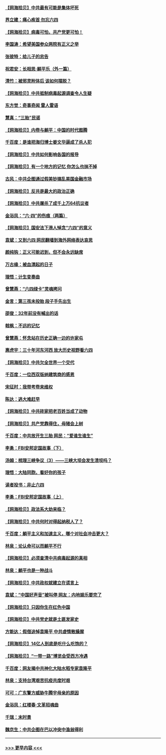#### [【网海拾贝】中共最有可能是集体坏死](../pages/nsc993/n13023101.md?t=06160651) 
#### [界立建：痛心疾首 勿忘六四](../pages/nsc993/n13022339.md?t=06160651) 
#### [【网海拾贝】病毒可怕，共产党更可怕！](../pages/nsc993/n13020728.md?t=06160651) 
#### [李国涛：希望美国参众两院有正义之举](../pages/nsc993/n13020674.md?t=06160651) 
#### [张彼特：给儿子的忠告](../pages/nsc993/n13018934.md?t=06160651) 
#### [祝君安：长相思‧躺平乐（外一篇）](../pages/nsc993/n13018923.md?t=06160651) 
#### [清竹：被邪灵附体后 该如何摆脱？](../pages/nsc993/n13018877.md?t=06160651) 
#### [【网海拾贝】中共抵制病毒起源调查令人生疑](../pages/nsc993/n13017785.md?t=06160651) 
#### [东方觉：奇事奇闻 雷人雷语](../pages/nsc993/n13017577.md?t=06160651) 
#### [慧真：“三胎”民谣](../pages/nsc993/n13017394.md?t=06160651) 
#### [【网海拾贝】内卷与躺平：中国的时代图腾](../pages/nsc993/n13016128.md?t=06160651) 
#### [千百度：是谁把海归博士姜文华逼成了杀人犯](../pages/nsc993/n13015218.md?t=06160651) 
#### [【网海拾贝】中共如何影响各国的报导](../pages/nsc993/n13012599.md?t=06160651) 
#### [【网海拾贝】有一个地方的记忆 你怎么也抹不掉](../pages/nsc993/n13009802.md?t=06160651) 
#### [古风：中共企图通过假美钞搞乱美国金融市场](../pages/nsc993/n13009626.md?t=06160651) 
#### [【网海拾贝】反共是最大的政治正确](../pages/nsc993/n13007051.md?t=06160651) 
#### [【网海拾贝】中共屠杀了成千上万64抗议者](../pages/nsc993/n13002713.md?t=06160651) 
#### [金浴凤：“六·四”的伤痕（两篇）](../pages/nsc993/n13001719.md?t=06160651) 
#### [【网海拾贝】国安法下港人悼念“六四”的意义](../pages/nsc993/n13001039.md?t=06160651) 
#### [袁斌：又到六四 网民翻墙到海外网络表达哀思](../pages/nsc993/n13000995.md?t=06160651) 
#### [颜纯钩：正义可能迟到，但不会永远缺席](../pages/nsc993/n13000920.md?t=06160651) 
#### [万古缘：被血漂起的日子](../pages/nsc993/n13000914.md?t=06160651) 
#### [理悟：计生变奏曲](../pages/nsc993/n13000414.md?t=06160651) 
#### [曾慧燕：“六四绿卡”灵魂拷问](../pages/nsc993/n13000277.md?t=06160651) 
#### [金言：第三孩未投胎 段子手先出生](../pages/nsc993/n13000215.md?t=06160651) 
#### [邵俊：32年前没有喊出的话](../pages/nsc993/n13000181.md?t=06160651) 
#### [戟枫：不远的记忆](../pages/nsc993/n13000121.md?t=06160651) 
#### [曾慧燕：怀念站在历史正确一边的许家屯](../pages/nsc993/n13000073.md?t=06160651) 
#### [惠虎宇：三十年河东河西 放大历史视野看六四](../pages/nsc993/n13000018.md?t=06160651) 
#### [【网海拾贝】中共欠全世界一个交代](../pages/nsc993/n12998706.md?t=06160651) 
#### [千百度：一位西双版纳建筑商的感恩](../pages/nsc993/n12998487.md?t=06160651) 
#### [宋征时：我带考卷来维权](../pages/nsc993/n12994088.md?t=06160651) 
#### [陈达：逃大难赶早](../pages/nsc993/n12993569.md?t=06160651) 
#### [【网海拾贝】中共砖家把老百姓当成了动物](../pages/nsc993/n12993483.md?t=06160651) 
#### [【网海拾贝】共产党靠得住，母猪会上树](../pages/nsc993/n12990730.md?t=06160651) 
#### [千百度：中共放开生三胎 网民：“爱谁生谁生”](../pages/nsc993/n12990644.md?t=06160651) 
#### [李勇：FBI安邦定国故事（下）](../pages/nsc993/n12987854.md?t=06160651) 
#### [汤姆：梳理三峡争议（3）——三峡大坝会发生溃坝吗？](../pages/nsc993/n12989806.md?t=06160651) 
#### [理悟：大陆同胞，看好你的孩子](../pages/nsc993/n12989778.md?t=06160651) 
#### [读者投书：非止六四](../pages/nsc993/n12989673.md?t=06160651) 
#### [李勇：FBI安邦定国故事（上）](../pages/nsc993/n12987749.md?t=06160651) 
#### [【网海拾贝】政法系大劫来临？](../pages/nsc993/n12987596.md?t=06160651) 
#### [【网海拾贝】中共何时对得起纳税人了？](../pages/nsc993/n12985578.md?t=06160651) 
#### [千百度：躺平主义和加速主义，哪个对社会冲击更大？](../pages/nsc993/n12985512.md?t=06160651) 
#### [林泉：论认命可以而躺平不行](../pages/nsc993/n12985505.md?t=06160651) 
#### [【网海拾贝】必须查清中共病毒起源的真相](../pages/nsc993/n12984276.md?t=06160651) 
#### [林泉：躺平也是一种战斗](../pages/nsc993/n12984194.md?t=06160651) 
#### [【网海拾贝】中共政权就建立在谎言上](../pages/nsc993/n12981880.md?t=06160651) 
#### [袁斌：“中国好声音”被叫停 网友：内地娱乐要完了](../pages/nsc993/n12981826.md?t=06160651) 
#### [【网海拾贝】只因你生在红色中国](../pages/nsc993/n12979096.md?t=06160651) 
#### [【网海拾贝】中共党史就是土匪发家史](../pages/nsc993/n12976478.md?t=06160651) 
#### [方能达：假借追悼袁隆平 中共虚情散臊腥](../pages/nsc993/n12976396.md?t=06160651) 
#### [【网海拾贝】14亿人到底是吃什么吃饱的？](../pages/nsc993/n12974125.md?t=06160651) 
#### [【网海拾贝】“一带一路”博览会受西方冷遇](../pages/nsc993/n12971787.md?t=06160651) 
#### [千百度：网友揭中共神化大陆水稻专家袁隆平](../pages/nsc993/n12971733.md?t=06160651) 
#### [林泉：支持台湾艰苦抗疫共度时艰](../pages/nsc993/n12971350.md?t=06160651) 
#### [可可：广东警方威胁牛腾宇母亲的原因](../pages/nsc993/n12971100.md?t=06160651) 
#### [金浴凤：红楼春·文革招魂曲](../pages/nsc993/n12970354.md?t=06160651) 
#### [千瑞：末时景](../pages/nsc993/n12970337.md?t=06160651) 
#### [魏京生：中共企图在巴以冲突中渔翁得利](../pages/nsc993/n12970286.md?t=06160651) 

----
#### [ >>> 更早内容 <<< ](../indexes/nsc993-earlier.md)
